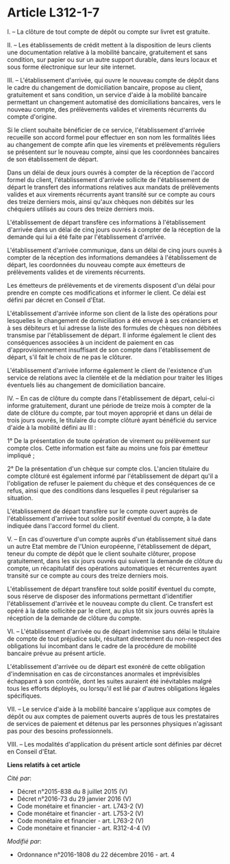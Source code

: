 # Article L312-1-7

I. – La clôture de tout compte de dépôt ou compte sur livret est gratuite.

II. – Les établissements de crédit mettent à la disposition de leurs clients une documentation relative à la mobilité
bancaire, gratuitement et sans condition, sur papier ou sur un autre support durable, dans leurs locaux et sous forme
électronique sur leur site internet.

III. – L'établissement d'arrivée, qui ouvre le nouveau compte de dépôt dans le cadre du changement de domiciliation bancaire,
propose au client, gratuitement et sans condition, un service d'aide à la mobilité bancaire permettant un changement
automatisé des domiciliations bancaires, vers le nouveau compte, des prélèvements valides et virements récurrents du compte
d'origine.

Si le client souhaite bénéficier de ce service, l'établissement d'arrivée recueille son accord formel pour effectuer en son
nom les formalités liées au changement de compte afin que les virements et prélèvements réguliers se présentent sur le
nouveau compte, ainsi que les coordonnées bancaires de son établissement de départ.

Dans un délai de deux jours ouvrés à compter de la réception de l'accord formel du client, l'établissement d'arrivée
sollicite de l'établissement de départ le transfert des informations relatives aux mandats de prélèvements valides et aux
virements récurrents ayant transité sur ce compte au cours des treize derniers mois, ainsi qu'aux chèques non débités sur les
chéquiers utilisés au cours des treize derniers mois.

L'établissement de départ transfère ces informations à l'établissement d'arrivée dans un délai de cinq jours ouvrés à compter
de la réception de la demande qui lui a été faite par l'établissement d'arrivée.

L'établissement d'arrivée communique, dans un délai de cinq jours ouvrés à compter de la réception des informations demandées
à l'établissement de départ, les coordonnées du nouveau compte aux émetteurs de prélèvements valides et de virements
récurrents.

Les émetteurs de prélèvements et de virements disposent d'un délai pour prendre en compte ces modifications et informer le
client. Ce délai est défini par décret en Conseil d'Etat.

L'établissement d'arrivée informe son client de la liste des opérations pour lesquelles le changement de domiciliation a été
envoyé à ses créanciers et à ses débiteurs et lui adresse la liste des formules de chèques non débitées transmise par
l'établissement de départ. Il informe également le client des conséquences associées à un incident de paiement en cas
d'approvisionnement insuffisant de son compte dans l'établissement de départ, s'il fait le choix de ne pas le clôturer.

L'établissement d'arrivée informe également le client de l'existence d'un service de relations avec la clientèle et de la
médiation pour traiter les litiges éventuels liés au changement de domiciliation bancaire.

IV. – En cas de clôture du compte dans l'établissement de départ, celui-ci informe gratuitement, durant une période de treize
mois à compter de la date de clôture du compte, par tout moyen approprié et dans un délai de trois jours ouvrés, le titulaire
du compte clôturé ayant bénéficié du service d'aide à la mobilité défini au III :

1° De la présentation de toute opération de virement ou prélèvement sur compte clos. Cette information est faite au moins une
fois par émetteur impliqué ;

2° De la présentation d'un chèque sur compte clos. L'ancien titulaire du compte clôturé est également informé par
l'établissement de départ qu'il a l'obligation de refuser le paiement du chèque et des conséquences de ce refus, ainsi que
des conditions dans lesquelles il peut régulariser sa situation.

L'établissement de départ transfère sur le compte ouvert auprès de l'établissement d'arrivée tout solde positif éventuel du
compte, à la date indiquée dans l'accord formel du client.

V. – En cas d'ouverture d'un compte auprès d'un établissement situé dans un autre Etat membre de l'Union européenne,
l'établissement de départ, teneur du compte de dépôt que le client souhaite clôturer, propose gratuitement, dans les six
jours ouvrés qui suivent la demande de clôture du compte, un récapitulatif des opérations automatiques et récurrentes ayant
transité sur ce compte au cours des treize derniers mois.

L'établissement de départ transfère tout solde positif éventuel du compte, sous réserve de disposer des informations
permettant d'identifier l'établissement d'arrivée et le nouveau compte du client. Ce transfert est opéré à la date sollicitée
par le client, au plus tôt six jours ouvrés après la réception de la demande de clôture du compte.

VI. – L'établissement d'arrivée ou de départ indemnise sans délai le titulaire de compte de tout préjudice subi, résultant
directement du non-respect des obligations lui incombant dans le cadre de la procédure de mobilité bancaire prévue au présent
article.

L'établissement d'arrivée ou de départ est exonéré de cette obligation d'indemnisation en cas de circonstances anormales et
imprévisibles échappant à son contrôle, dont les suites auraient été inévitables malgré tous les efforts déployés, ou
lorsqu'il est lié par d'autres obligations légales spécifiques.

VII. – Le service d'aide à la mobilité bancaire s'applique aux comptes de dépôt ou aux comptes de paiement ouverts auprès de
tous les prestataires de services de paiement et détenus par les personnes physiques n'agissant pas pour des besoins
professionnels.

VIII. – Les modalités d'application du présent article sont définies par décret en Conseil d'Etat.

**Liens relatifs à cet article**

_Cité par_:

  - Décret n°2015-838 du 8 juillet 2015 (V)
  - Décret n°2016-73 du 29 janvier 2016 (V)
  - Code monétaire et financier - art. L743-2 (V)
  - Code monétaire et financier - art. L753-2 (V)
  - Code monétaire et financier - art. L763-2 (V)
  - Code monétaire et financier - art. R312-4-4 (V)

_Modifié par_:

  - Ordonnance n°2016-1808 du 22 décembre 2016 - art. 4
